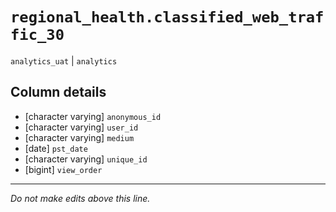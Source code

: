 # `regional_health.classified_web_traffic_30`
`analytics_uat` | `analytics`

## Column details
* [character varying] `anonymous_id`
* [character varying] `user_id`
* [character varying] `medium`
* [date]      `pst_date`
* [character varying] `unique_id`
* [bigint]    `view_order`

-------------------------------------------------------------------------------
*Do not make edits above this line.*
